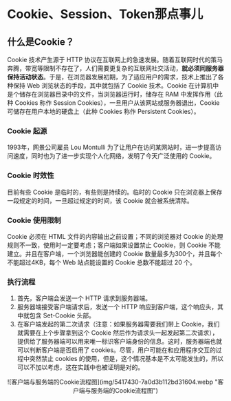 # Cookie、Session、Token那点事儿
## 什么是Cookie？
Cookie 技术产生源于 HTTP 协议在互联网上的急速发展。随着互联网时代的策马奔腾，带宽等限制不存在了，人们需要更复杂的互联网社交活动，**就必须同服务器保持活动状态**。于是，在浏览器发展初期，为了适应用户的需求，技术上推出了各种保持 Web 浏览状态的手段，其中就包括了 Cookie 技术。Cookie 在计算机中是个储存在浏览器目录中的文件，当浏览器运行时，储存在 RAM 中发挥作用（此种 Cookies 称作 Session Cookies），一旦用户从该网站或服务器退出，Cookie 可储存在用户本地的硬盘上（此种 Cookies 称作 Persistent Cookies）。  
### Cookie 起源
1993年，网景公司雇员 Lou Montulli 为了让用户在访问某网站时，进一步提高访问速度，同时也为了进一步实现个人化网络，发明了今天广泛使用的 Cookie。  
### Cookie 时效性
目前有些 Cookie 是临时的，有些则是持续的。临时的 Cookie 只在浏览器上保存一段规定的时间，一旦超过规定的时间，该 Cookie 就会被系统清除。  
### Cookie 使用限制
Cookie 必须在 HTML 文件的内容输出之前设置；不同的浏览器对 Cookie 的处理规则不一致，使用时一定要考虑；客户端如果设置禁止 Cookie，则 Cookie 不能建立。并且在客户端，一个浏览器能创建的 Cookie 数量最多为300个，并且每个不能超过4KB，每个 Web 站点能设置的 Cookie 总数不能超过 20 个。
### 执行流程
1. 首先，客户端会发送一个 HTTP 请求到服务器端。
2. 服务器端接受客户端请求后，发送一个 HTTP 响应到客户端，这个响应头，其中就包含 Set-Cookie 头部。
3. 在客户端发起的第二次请求（注意：如果服务器需要我们带上 Cookie，我们就需要在上个步骤拿到这个 Cookie 然后作为请求头一起发起第二次请求），提供给了服务器端可以用来唯一标识客户端身份的信息。这时，服务器端也就可以判断客户端是否启用了 cookies。尽管，用户可能在和应用程序交互的过程中突然禁止 cookies 的使用，但是，这个情况基本是不太可能发生的，所以可以不加以考虑，这在实践中也被证明是对的。  
<div align=center>![客户端与服务端的Cookie流程图](img/5417430-7a0d3b112bd31604.webp "客户端与服务端的Cookie流程图")